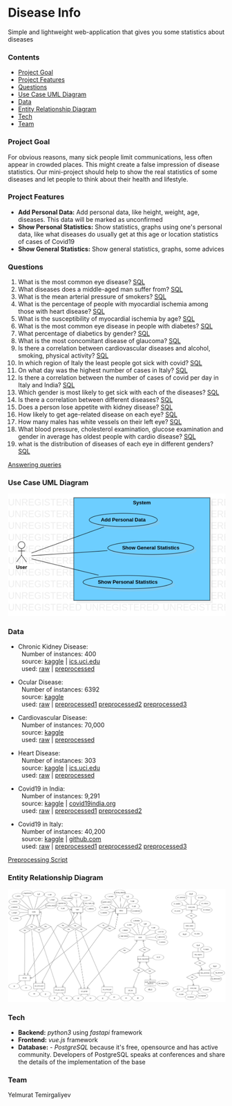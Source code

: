 # Disease Info
Simple and lightweight web-application that gives you some statistics about diseases

### Contents
+ [Project Goal](#project-goal)
+ [Project Features](#project-features)
+ [Questions](#questions)
+ [Use Case UML Diagram](#use-case-uml-diagram)
+ [Data](#data)
+ [Entity Relationship Diagram](#entity-relationship-diagram)
+ [Tech](#tech)
+ [Team](#team)

### Project Goal
For obvious reasons, many sick people limit communications, less often appear in crowded places. This might create a false impression of disease statistics. Our mini-project should help to show the real statistics of some diseases and let people to think about their health and lifestyle. 

### Project Features
- **Add Personal Data:** Add personal data, like height, weight, age, diseases. This data will be marked as unconfirmed
- **Show Personal Statistics:** Show statistics, graphs using one's personal data, like what diseases do usually get at this age or location statistics of cases of Covid19 
- **Show General Statistics:** Show general statistics, graphs, some advices

### Questions
1. What is the most common eye disease? [SQL](queries/questions/1.pgsql)
2. What diseases does a middle-aged man suffer from? [SQL](queries/questions/2.pgsql)
3. What is the mean arterial pressure of smokers? [SQL](queries/questions/3.pgsql)
4. What is the percentage of people with myocardial ischemia among those with heart disease? [SQL](queries/questions/4.pgsql)
5. What is the susceptibility of myocardial ischemia by age? [SQL](queries/questions/5.pgsql)
6. What is the most common eye disease in people with diabetes? [SQL](queries/questions/6.pgsql)
7. What percentage of diabetics by gender? [SQL](queries/questions/7.pgsql)
8. What is the most concomitant disease of glaucoma? [SQL](queries/questions/8.pgsql)
9. Is there a correlation between cardiovascular diseases and alcohol, smoking, physical activity? [SQL](queries/questions/9.pgsql)
10. In which region of Italy the least people got sick with covid? [SQL](queries/questions/10.pgsql)
11. On what day was the highest number of cases in Italy? [SQL](queries/questions/11.pgsql)
12. Is there a correlation between the number of cases of covid per day in Italy and India? [SQL](queries/questions/12.pgsql)
13. Which gender is most likely to get sick with each of the diseases? [SQL](queries/questions/13.pgsql)
14. Is there a correlation between different diseases? [SQL](queries/questions/14.pgsql)
15. Does a person lose appetite with kidney disease? [SQL](queries/questions/15.pgsql)
16. How likely to get age-related disease on each eye? [SQL](queries/questions/16.pgsql)
17. How many males has white vessels on their left eye? [SQL](queries/questions/17.pgsql)
18. What blood pressure, cholesterol examination, glucose examination and gender in average has oldest people with cardio disease? [SQL](queries/questions/18.pgsql)
19. what is the distribution of diseases of each eye in different genders? [SQL](queries/questions/19.pgsql)

[Answering queries](queries/questions) 

### Use Case UML Diagram
![usecase uml diagram](img/DiseaseInfo-UseCase-UML.png)

### Data
- Chronic Kidney Disease:  
  &nbsp;&nbsp;Number of instances: 400  
  &nbsp;&nbsp;source: [kaggle](https://www.kaggle.com/mansoordaku/ckdisease)  |  [ics.uci.edu](https://archive.ics.uci.edu/ml/datasets/Chronic_Kidney_Disease)  
  &nbsp;&nbsp;used: [raw](data/raw/kidney_disease.csv) | [preprocessed](data/preprocessed/kidney.csv)
  
- Ocular Disease:  
  &nbsp;&nbsp;Number of instances: 6392  
  &nbsp;&nbsp;source: [kaggle](https://www.kaggle.com/andrewmvd/ocular-disease-recognition-odir5k)  
  &nbsp;&nbsp;used: [raw](data/raw/ocular_disease.csv) | [preprocessed1](data/preprocessed/ocular.csv) [preprocessed2](data/preprocessed/ocular_diag_keywords.csv) [preprocessed3](data/preprocessed/eye_diagnostics.csv)

- Cardiovascular Disease:  
  &nbsp;&nbsp;Number of instances: 70,000  
  &nbsp;&nbsp;source: [kaggle](https://www.kaggle.com/sulianova/cardiovascular-disease-dataset)  
  &nbsp;&nbsp;used: [raw](data/raw/cardio_train.csv) | [preprocessed](data/preprocessed/cardio.csv)

- Heart Disease:  
  &nbsp;&nbsp;Number of instances: 303  
  &nbsp;&nbsp;source: [kaggle](https://www.kaggle.com/ronitf/heart-disease-uci)  |  [ics.uci.edu](https://archive.ics.uci.edu/ml/datasets/Heart+Disease)  
  &nbsp;&nbsp;used: [raw](data/raw/heart.csv) | [preprocessed](data/preprocessed/heart.csv)

- Covid19 in India:  
  &nbsp;&nbsp;Number of instances: 9,291  
  &nbsp;&nbsp;source: [kaggle](https://www.kaggle.com/sudalairajkumar/covid19-in-india)  |  [covid19india.org](https://api.covid19india.org/)  
  &nbsp;&nbsp;used: [raw](data/raw/covid_19_india.csv) | [preprocessed1](data/preprocessed/covid_india.csv) [preprocessed2](data/preprocessed/indian_states.csv)

- Covid19 in Italy:  
  &nbsp;&nbsp;Number of instances: 40,200  
  &nbsp;&nbsp;source: [kaggle](https://www.kaggle.com/sudalairajkumar/covid19-in-italy)  |  [github.com](https://github.com/pcm-dpc/COVID-19)  
  &nbsp;&nbsp;used: [raw](data/raw/covid19_italy_province.csv) | [preprocessed1](data/preprocessed/covid_italy.csv) [preprocessed2](data/preprocessed/italy_provinces.csv) [preprocessed3](data/preprocessed/italy_regions.csv)  
  
[Preprocessing Script](data/process_data.ipynb)

### Entity Relationship Diagram
![entity relationship diagram](img/DiseaseInfo-ER.png)

### Tech
- **Backend:** *python3* using *fastapi* framework
- **Frontend:** *vue.js* framework
- **Database:** - *PostgreSQL* because it's free, opensource and has active community. Developers of PostgreSQL speaks at conferences and share the details of the implementation of the base

### Team
Yelmurat Temirgaliyev  
